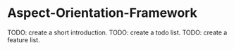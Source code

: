 Aspect-Orientation-Framework
============================

TODO: create a short introduction.
TODO: create a todo list.
TODO: create a feature list.
